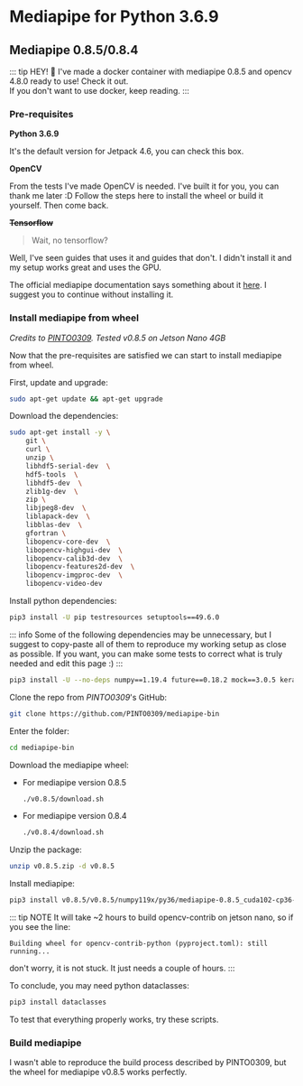 # Mediapipe for Python 3.6.9

## Mediapipe 0.8.5/0.8.4

::: tip HEY! 👋
I've made a docker container with mediapipe 0.8.5 and opencv 4.8.0 ready to use! Check it out.
<br>
If you don't want to use docker, keep reading.
:::

### Pre-requisites
**Python 3.6.9**

It's the default version for Jetpack 4.6, you can check this box.

**OpenCV**

From the tests I've made OpenCV is needed. I've built it for you, you can thank me later :D
Follow the steps here to install the wheel or build it yourself. Then come back.

~~**Tensorflow**~~
> Wait, no tensorflow? 

Well, I've seen guides that uses it and guides that don't. I didn't install it and my setup works great and uses the GPU. 

The official mediapipe documentation says something about it [here](https://developers.google.com/mediapipe/framework/getting_started/gpu_support#tensorflow_cuda_support_and_setup_on_linux_desktop). I suggest you to continue without installing it.


### Install mediapipe from wheel

_Credits to [PINTO0309](https://github.com/PINTO0309/mediapipe-bin)._ _Tested v0.8.5 on Jetson Nano 4GB_


Now that the pre-requisites are satisfied we can start to install mediapipe from wheel.

First, update and upgrade:
```bash
sudo apt-get update && apt-get upgrade
```

Download the dependencies:

```bash
sudo apt-get install -y \
    git \
    curl \
    unzip \
    libhdf5-serial-dev  \
    hdf5-tools  \
    libhdf5-dev  \
    zlib1g-dev  \
    zip \
    libjpeg8-dev  \
    liblapack-dev  \
    libblas-dev  \
    gfortran \
    libopencv-core-dev  \
    libopencv-highgui-dev  \
    libopencv-calib3d-dev  \
    libopencv-features2d-dev  \
    libopencv-imgproc-dev  \
    libopencv-video-dev
```

Install python dependencies:

```bash
pip3 install -U pip testresources setuptools==49.6.0
```

::: info
Some of the following dependencies may be unnecessary, but I suggest to copy-paste all of them to reproduce my working
setup as close as possible. If you want, you can make some tests to correct what is truly needed and edit this page :)
:::

```bash
pip3 install -U --no-deps numpy==1.19.4 future==0.18.2 mock==3.0.5 keras_preprocessing==1.1.2 keras_applications==1.0.8 gast==0.4.0 protobuf pybind11 cython pkgconfig
```

Clone the repo from _PINTO0309_'s GitHub:

```bash
git clone https://github.com/PINTO0309/mediapipe-bin
```

Enter the folder:

```bash
cd mediapipe-bin
```

Download the mediapipe wheel:

- For mediapipe version 0.8.5 <Badge type="tip" text="SUGGESTED ✨" />
    ```bash
    ./v0.8.5/download.sh
    ```
- For mediapipe version 0.8.4 <Badge type="warning" text="NOT tested" />
    ```bash
    ./v0.8.4/download.sh
    ```

Unzip the package:

```bash
unzip v0.8.5.zip -d v0.8.5 
```

Install mediapipe:

```bash
pip3 install v0.8.5/v0.8.5/numpy119x/py36/mediapipe-0.8.5_cuda102-cp36-cp36m-linux_aarch64.whl
```

::: tip NOTE
It will take ~2 hours to build opencv-contrib on jetson nano, so if you see the line:

```Building wheel for opencv-contrib-python (pyproject.toml): still running...```

don't worry, it is not stuck. It just needs a couple of hours.
:::

To conclude, you may need python dataclasses:

```bash
pip3 install dataclasses
```

To test that everything properly works, try these scripts.

### Build mediapipe

I wasn't able to reproduce the build process described by PINTO0309, but the wheel for mediapipe v0.8.5 works perfectly.